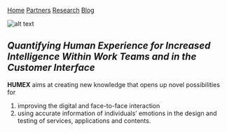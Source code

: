 [Home](README.MD)  [Partners](partners.md)  [Research](research.md)  [Blog](blog.md)

![alt text](https://github.com/saarikivi/humex/blob/master/Logo_Humex%20(1).jpg)

## *Quantifying Human Experience for Increased Intelligence Within Work Teams and in the Customer Interface*

**HUMEX** aims at creating new knowledge that opens up novel possibilities for

1. improving the digital and face-to-face interaction
2. using accurate information of individuals’ emotions in the design and testing of services, applications and contents.

